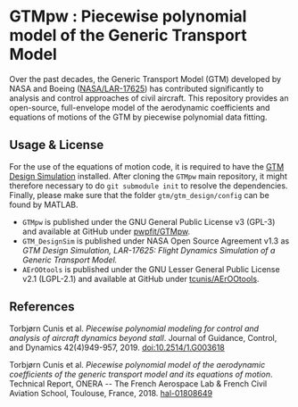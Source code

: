 # GTMpw : Piecewise polynomial model of the Generic Transport Model

Over the past decades, the Generic Transport Model (GTM) developed by NASA and Boeing ([NASA/LAR-17625](https://software.nasa.gov/software/LAR-17625)) has contributed significantly to analysis and control approaches of civil aircraft. This repository provides an open-source, full-envelope model of the aerodynamic coefficients and equations of motions of the GTM by piecewise polynomial data fitting.

## Usage & License

For the use of the equations of motion code, it is required to have the [GTM Design Simulation](https://github.com/nasa/GTM_DesignSim) installed. After cloning the `GTMpw` main repository, it might therefore necessary to do `git submodule init` to resolve the dependencies. Finally, please make sure that the folder `gtm/gtm_design/config` can be found by MATLAB.

- `GTMpw` is published under the GNU General Public License v3 (GPL-3) and available at GitHub under [pwpfit/GTMpw](https://gihub.com/pwpfit/gtmpw). 
- `GTM_DesignSim` is published under NASA Open Source Agreement v1.3 as *GTM Design Simulation, LAR-17625: Flight Dynamics Simulation of a Generic Transport Model.*
- `AErOOtools` is published under the GNU Lesser General Public License v2.1 (LGPL-2.1) and available at GitHub under [tcunis/AErOOtools](https://github.com/tcunis/aerootools).

## References

Torbjørn Cunis et al. *Piecewise polynomial modeling for control and analysis of aircraft dynamics beyond stall*. Journal of Guidance, Control, and Dynamics 42(4)949-957, 2019. [doi:10.2514/1.G003618](https://doi.org/10.2514/1.G003618)

Torbjørn Cunis et al. *Piecewise polynomial model of the aerodynamic coefficients of the generic transport model and its equations of motion*. Technical Report, ONERA -- The French Aerospace Lab & French Civil Aviation School, Toulouse, France, 2018. [hal-01808649](https://hal.archives-ouvertes.fr/hal-01808649)
